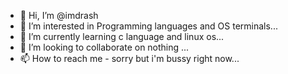 - 👋 Hi, I’m @imdrash
- 👀 I’m interested in Programming languages and OS terminals...
- 🌱 I’m currently learning c language and linux os...
- 💞️ I’m looking to collaborate on nothing  ...
- 📫 How to reach me -  sorry but i'm bussy right now...

<!---
imdrash/imdrash is a ✨ special ✨ repository because its `README.md` (this file) appears on your GitHub profile.
You can click the Preview link to take a look at your changes.
--->
